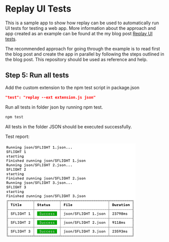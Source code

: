 # Replay UI Tests

This is a sample app to show how replay can be used to automatically run UI tests for testing a web app. More information about the approach and app created as an example can be found at the my blog post [Replay UI tests]().

The recommended approach for going through the example is to read first the blog post and create the app in parallel by following the steps outlined in the blog post. This repository should be used as reference and help.

## Step 5: Run all tests

Add the custom extension to the npm test script in package.json

```json
"test": "replay --ext extension.js json"
```

Run all tests in folder json by running npm test.

```sh
npm test
```

All tests in the folder JSON should be executed successfully.

Test report:

![Test results](doc/TestResult.png)